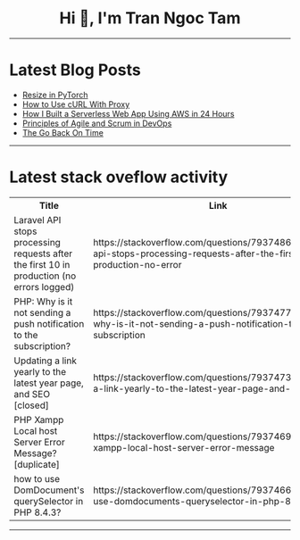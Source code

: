 <h1 align="center">Hi 👋, I'm Tran Ngoc Tam</h1>

---

# Latest Blog Posts 
<!-- BLOG-POST-LIST:START -->
- [Resize in PyTorch](https://dev.to/hyperkai/resize-in-pytorch-55kb)
- [How to Use cURL With Proxy](https://dev.to/crawlbase/how-to-use-curl-with-proxy-21ie)
- [How I Built a Serverless Web App Using AWS in 24 Hours](https://dev.to/patelrahul/how-i-built-a-serverless-web-app-using-aws-in-24-hours-4047)
- [Principles of Agile and Scrum in DevOps](https://dev.to/574n13y/principles-of-agile-and-scrum-in-devops-3l9h)
- [The Go Back On Time](https://dev.to/ngouend_gerard_90/the-go-back-on-time-4k26)
<!-- BLOG-POST-LIST:END -->

---

# Latest stack oveflow activity
<table>
  <tr><th>Title</th><th>Link</th></tr>
  <!-- STACKOVERFLOW:START --><tr><td>Laravel API stops processing requests after the first 10 in production &lpar;no errors logged&rpar;</td><td>https://stackoverflow.com/questions/79374865/laravel-api-stops-processing-requests-after-the-first-10-in-production-no-error</td></tr><tr><td>PHP: Why is it not sending a push notification to the subscription?</td><td>https://stackoverflow.com/questions/79374774/php-why-is-it-not-sending-a-push-notification-to-the-subscription</td></tr><tr><td>Updating a link yearly to the latest year page, and SEO [closed]</td><td>https://stackoverflow.com/questions/79374738/updating-a-link-yearly-to-the-latest-year-page-and-seo</td></tr><tr><td>PHP Xampp Local host Server Error Message? [duplicate]</td><td>https://stackoverflow.com/questions/79374695/php-xampp-local-host-server-error-message</td></tr><tr><td>how to use DomDocument&#39;s querySelector in PHP 8.4.3?</td><td>https://stackoverflow.com/questions/79374666/how-to-use-domdocuments-queryselector-in-php-8-4-3</td></tr><!-- STACKOVERFLOW:END -->
</table>

---


